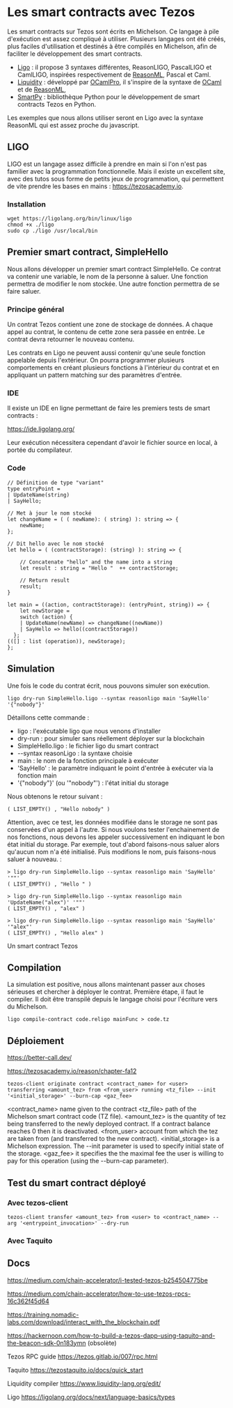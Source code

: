 # Les smart contracts avec Tezos

Les smart contracts sur Tezos sont écrits en Michelson. Ce langage à pile d'exécution est assez compliqué à utiliser. Plusieurs langages ont été créés, plus faciles d'utilisation et destinés à être compilés en Michelson, afin de faciliter le développement des smart contracts.

- [Ligo](https://ligolang.org/) : il propose 3 syntaxes différentes, ReasonLIGO, PascalLIGO et CamlLIGO, inspirées respectivement de [ReasonML](https://reasonml.github.io/), Pascal et Caml.
- [Liquidity](https://www.liquidity-lang.org/) : développé par [OCamlPro](https://www.ocamlpro.com/), il s'inspire de la syntaxe de [OCaml](http://ocaml.org/) et de [ReasonML](https://reasonml.github.io/),
- [SmartPy](https://smartpy.io/) : bibliothèque Python pour le développement de smart contracts Tezos en Python.

Les exemples que nous allons utiliser seront en Ligo avec la syntaxe ReasonML qui est assez proche du javascript.

## LIGO

LIGO est un langage assez difficile à prendre en main si l'on n'est pas familier avec la programmation fonctionnelle. Mais il existe un excellent site, avec des tutos sous forme de petits jeux de programmation, qui permettent de vite prendre les bases en mains : https://tezosacademy.io.

### Installation

```shell
wget https://ligolang.org/bin/linux/ligo
chmod +x ./ligo
sudo cp ./ligo /usr/local/bin
```

## Premier smart contract, SimpleHello

Nous allons développer un premier smart contract SimpleHello. Ce contrat va contenir une variable, le nom de la personne à saluer. Une fonction permettra de modifier le nom stockée. Une autre fonction permettra de se faire saluer.

### Principe général

Un contrat Tezos contient une zone de stockage de données. A chaque appel au contrat, le contenu de cette zone sera passée en entrée. Le contrat devra retourner le nouveau contenu.

Les contrats en Ligo ne peuvent aussi contenir qu'une seule fonction appelable depuis l'extérieur. On pourra programmer plusieurs comportements en créant plusieurs fonctions à l'intérieur du contrat et en appliquant un pattern matching sur des paramètres d'entrée.


### IDE

Il existe un IDE en ligne permettant de faire les premiers tests de smart contracts : 

https://ide.ligolang.org/

Leur exécution nécessitera cependant d'avoir le fichier source en local, à portée du compilateur.

### Code

```
// Définition de type "variant"
type entryPoint =
| UpdateName(string)
| SayHello;

// Met à jour le nom stocké
let changeName = ( ( newName): ( string) ): string => {
    newName;
};

// Dit hello avec le nom stocké
let hello = ( (contractStorage): (string) ): string => {

    // Concatenate "hello" and the name into a string
    let result : string = "Hello "  ++ contractStorage;

    // Return result
    result;
}

let main = ((action, contractStorage): (entryPoint, string)) => {
    let newStorage =
    switch (action) {
    | UpdateName(newName) => changeName((newName))
    | SayHello => hello((contractStorage))
  };
(([] : list (operation)), newStorage);
};
```

## Simulation

Une fois le code du contrat écrit, nous pouvons simuler son exécution.

```
ligo dry-run SimpleHello.ligo --syntax reasonligo main 'SayHello' '{"nobody"}'
```

Détaillons cette commande :

- ligo : l'exécutable ligo que nous venons d'installer
- dry-run : pour simuler sans réellement déployer sur la blockchain
- SimpleHello.ligo : le fichier ligo du smart contract
- --syntax reasonLigo : la syntaxe choisie
- main : le nom de la fonction principale à exécuter
- 'SayHello' : le paramètre indiquant le point d'entrée à exécuter via la fonction main
- '{"nobody"}' (ou '"nobody"') : l'état initial du storage

Nous obtenons le retour suivant :

```
( LIST_EMPTY() , "Hello nobody" )
```

Attention, avec ce test, les données modifiée dans le storage ne sont pas conservées d'un appel à l'autre. Si nous voulons tester l'enchainement de nos fonctions, nous devons les appeler successivement en indiquant le bon état initial du storage. Par exemple, tout d'abord faisons-nous saluer alors qu'aucun nom n'a été initialisé. Puis modifions le nom, puis faisons-nous saluer à nouveau. :

```
> ligo dry-run SimpleHello.ligo --syntax reasonligo main 'SayHello' '""'
( LIST_EMPTY() , "Hello " )

> ligo dry-run SimpleHello.ligo --syntax reasonligo main 'UpdateName("alex")' '""'
( LIST_EMPTY() , "alex" )

> ligo dry-run SimpleHello.ligo --syntax reasonligo main 'SayHello' '"alex"'
( LIST_EMPTY() , "Hello alex" )
```

Un smart contract Tezos 

## Compilation

La simulation est positive, nous allons maintenant passer aux choses sérieuses et chercher à déployer le contrat.
Première étape, il faut le compiler. Il doit être transpilé depuis le langage choisi pour l'écriture vers du Michelson.

```
ligo compile-contract code.religo mainFunc > code.tz
```

## Déploiement

https://better-call.dev/

https://tezosacademy.io/reason/chapter-fa12

```
tezos-client originate contract <contract_name> for <user> transferring <amount_tez> from <from_user> running <tz_file> --init '<initial_storage>' --burn-cap <gaz_fee>
```

<contract_name> name given to the contract
<tz_file> path of the Michelson smart contract code (TZ file).
<amount_tez> is the quantity of tez being transferred to the newly deployed contract. If a contract balance reaches 0 then it is deactivated.
<from_user> account from which the tez are taken from (and transferred to the new contract).
<initial_storage> is a Michelson expression. The --init parameter is used to specify initial state of the storage.
<gaz_fee> it specifies the the maximal fee the user is willing to pay for this operation (using the --burn-cap parameter).

## Test du smart contract déployé

### Avec tezos-client

```
tezos-client transfer <amount_tez> from <user> to <contract_name> --arg '<entrypoint_invocation>' --dry-run
```

### Avec Taquito

## Docs

https://medium.com/chain-accelerator/i-tested-tezos-b254504775be

https://medium.com/chain-accelerator/how-to-use-tezos-rpcs-16c362f45d64

https://training.nomadic-labs.com/download/interact_with_the_blockchain.pdf

https://hackernoon.com/how-to-build-a-tezos-dapp-using-taquito-and-the-beacon-sdk-0n183ymn (obsolète)

Tezos RPC guide https://tezos.gitlab.io/007/rpc.html

Taquito https://tezostaquito.io/docs/quick_start

Liquidity compiler https://www.liquidity-lang.org/edit/

Ligo https://ligolang.org/docs/next/language-basics/types